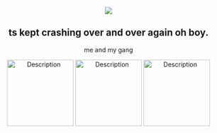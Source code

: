 <div align="center">

![](https://komarev.com/ghpvc/?username=AutisticDetective&color=9a85b8&label=People)

ts kept crashing over and over again oh boy.
---
 me and my gang
 
 <img src="https://github.com/user-attachments/assets/3fa865c6-b510-46d2-8de6-aa021310b70b" alt="Description" width="150"> <img src="https://github.com/user-attachments/assets/d8298f8a-87fe-482d-a1f6-4ec3d0eaaf9e" alt="Description" width="150"> <img src="https://github.com/user-attachments/assets/c65f3e0d-e1bf-4c1a-b268-2051bafd32f0" alt="Description" width="150">
